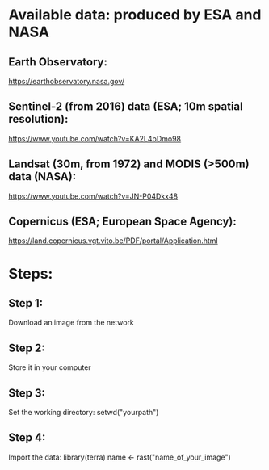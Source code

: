 # Available data: produced by ESA and NASA

## Earth Observatory:
https://earthobservatory.nasa.gov/

## Sentinel-2 (from 2016) data (ESA; 10m spatial resolution):
https://www.youtube.com/watch?v=KA2L4bDmo98

## Landsat (30m, from 1972) and MODIS (>500m) data (NASA):
https://www.youtube.com/watch?v=JN-P04Dkx48

## Copernicus (ESA; European Space Agency):
https://land.copernicus.vgt.vito.be/PDF/portal/Application.html

# Steps:

## Step 1:
Download an image from the network

## Step 2:
Store it in your computer

## Step 3:
Set the working directory:
setwd("yourpath")

## Step 4:
Import the data:
library(terra)
name <- rast("name_of_your_image")
